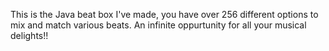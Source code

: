This is the Java beat box I've made, you have over 256 different options to mix and match various beats. 
An infinite oppurtunity for all your musical delights!!

